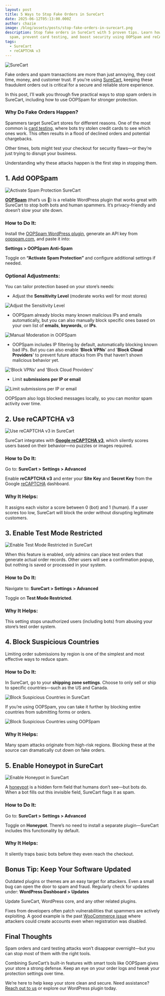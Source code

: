 ```yaml
---
layout: post
title: 5 Ways to Stop Fake Orders in SureCart
date: 2025-06-12T05:13:00.000Z
author: chazie
image: /blog/assets/posts/stop-fake-orders-in-surecart.png
description: Stop fake orders in SureCart with 5 proven tips. Learn how to block
  spam, prevent card testing, and boost security using OOPSpam and reCAPTCHA v3.
tags:
  - SureCart
  - reCAPTCHA v3
---
```

![SureCart](/blog/assets/posts/surecart-homepage.png "SureCart")

Fake orders and spam transactions are more than just annoying, they cost time, money, and customer trust. If you're using [SureCart](https://surecart.com/), keeping these fraudulent orders out is critical for a secure and reliable store experience.

In this post, I’ll walk you through five practical ways to stop spam orders in SureCart, including how to use OOPSpam for stronger protection.

### **Why Do Fake Orders Happen?**

Spammers target SureCart stores for different reasons. One of the most common is [card testing](https://www.oopspam.com/blog/card-testing-attacks-a-new-threat-vector-through-woocommerce-block-based-checkout), where bots try stolen credit cards to see which ones work. This often results in a flood of declined orders and potential chargebacks.

Other times, bots might test your checkout for security flaws—or they’re just trying to disrupt your business.

Understanding why these attacks happen is the first step in stopping them.

## **1. Add OOPSpam**

![Activate Spam Protection SureCart](/blog/assets/posts/surecart-active-spam-protection.png "Activate Spam Protection SureCart")

**[OOPSpam](https://www.oopspam.com/)** (that’s us 👋) is a reliable WordPress plugin that works great with SureCart to stop both bots and human spammers. It’s privacy-friendly and doesn’t slow your site down.

### **How to Do It:**

Install the [OOPSpam WordPress plugin](https://wordpress.org/plugins/oopspam-anti-spam/), generate an API key from [oopspam.com](https://app.oopspam.com/Identity/Account/Register), and paste it into:

**Settings > OOPSpam Anti-Spam**

Toggle on **“Activate Spam Protection”** and configure additional settings if needed.

### **Optional Adjustments:**

You can tailor protection based on your store’s needs:

* Adjust the **Sensitivity Level** (moderate works well for most stores)

![Adjust the Sensitivity Level](/blog/assets/posts/oopspam-sensitivity-level.png "Adjust the Sensitivity Level")

* OOPSpam already blocks many known malicious IPs and emails automatically, but you can also manually block specific ones based on your own list of **emails**, **keywords**, or **IPs**.

![Manual Moderation in OOPSpam](/blog/assets/posts/manual-moderation-settings-oopspam.png "Manual Moderation in OOPSpam")

* OOPSpam includes IP filtering by default, automatically blocking known bad IPs. But you can also enable ‘**Block VPNs**’ and '**Block Cloud Providers**' to prevent future attacks from IPs that haven’t shown malicious behavior yet.

![‘Block VPNs’ and 'Block Cloud Providers' ](/blog/assets/posts/ip-filtering-settings-in-security-panel.png "‘Block VPNs’ and 'Block Cloud Providers' ")

* Limit **submissions per IP or email**

![Limit submissions per IP or email](/blog/assets/posts/enabled-rate-limiting-settings.png "Limit submissions per IP or email")

OOPSpam also logs blocked messages locally, so you can monitor spam activity over time.

## **2. Use reCAPTCHA v3**

![Use reCAPTCHA v3 in SureCart](/blog/assets/posts/surecart-recaptcha-v3.png "Use reCAPTCHA v3 in SureCart")

SureCart integrates with **[Google reCAPTCHA v3](https://developers.google.com/recaptcha/docs/v3)**, which silently scores users based on their behavior—no puzzles or images required.

### **How to Do It:**

Go to: **SureCart > Settings > Advanced**

Enable **reCAPTCHA v3** and enter your **Site Key** and **Secret Key** from the Google [reCAPTCHA](https://www.oopspam.com/blog/recaptcha-performance-analyses) dashboard.

### **Why It Helps:**

It assigns each visitor a score between 0 (bot) and 1 (human). If a user scores too low, SureCart will block the order without disrupting legitimate customers.

## **3. Enable Test Mode Restricted**

![Enable Test Mode Restricted in SureCart](/blog/assets/posts/surecart-test-mode-restricted.png "Enable Test Mode Restricted in SureCart")

When this feature is enabled, only admins can place test orders that generate actual order records. Other users will see a confirmation popup, but nothing is saved or processed in your system.

### **How to Do It:**

Navigate to: **SureCart > Settings > Advanced**

Toggle on **Test Mode Restricted**.

### **Why It Helps:**

This setting stops unauthorized users (including bots) from abusing your store’s test order system.

## **4. Block Suspicious Countries**

Limiting order submissions by region is one of the simplest and most effective ways to reduce spam.

### **How to Do It:**

In SureCart, go to your **shipping zone settings**. Choose to only sell or ship to specific countries—such as the US and Canada.

![Block Suspicious Countries in SureCart](/blog/assets/posts/surecart-shipping-zone-settings.png "Block Suspicious Countries in SureCart")

If you’re using OOPSpam, you can take it further by blocking entire countries from submitting forms or orders.

![Block Suspicious Countries using OOPSpam](/blog/assets/posts/country-filtering-settings.png "Block Suspicious Countries using OOPSpam")

### **Why It Helps:**

Many spam attacks originate from high-risk regions. Blocking these at the source can dramatically cut down on fake orders.

## **5. Enable Honeypot in SureCart**

![Enable Honeypot in SureCart](/blog/assets/posts/surecart-honeypot.png "Enable Honeypot in SureCart")

A [honeypot](https://www.oopspam.com/blog/ways-to-stop-spam#honeypot-filter-spam-with-a-hidden-field) is a hidden form field that humans don’t see—but bots do. When a bot fills out this invisible field, SureCart flags it as spam.

### **How to Do It:**

Go to: **SureCart > Settings > Advanced**

Toggle on **Honeypot**. There’s no need to install a separate plugin—SureCart includes this functionality by default.

### **Why It Helps:**

It silently traps basic bots before they even reach the checkout.

## **Bonus Tip: Keep Your Software Updated**

Outdated plugins or themes are an easy target for attackers. Even a small bug can open the door to spam and fraud. Regularly check for updates under: **WordPress Dashboard > Updates**

Update SureCart, WordPress core, and any other related plugins.

Fixes from developers often patch vulnerabilities that spammers are actively exploiting. A good example is the past [WooCommerce issue](https://www.oopspam.com/blog/spam-protection-for-woocommerce) where attackers could create accounts even when registration was disabled.

## **Final Thoughts**

Spam orders and card testing attacks won’t disappear overnight—but you can stop most of them with the right tools.

Combining SureCart’s built-in features with smart tools like OOPSpam gives your store a strong defense. Keep an eye on your order logs and tweak your protection settings over time.

We’re here to help keep your store clean and secure. Need assistance? [Reach out to us](https://www.oopspam.com/#contact) or explore our WordPress plugin today.
